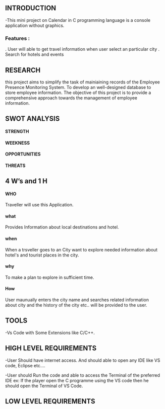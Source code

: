## INTRODUCTION
-This mini project on Calendar in C programming language is a console application without graphics.

### Features :
. User will able to get travel information when user select an particular city
. Search for hotels and events

## RESEARCH
  this project aims to simplify the task of mainiaining records of the Employee Presence Monitoring System. To develop an well-designed database to store employee information.      The objective of this project is to provide a comprehensive approach towards the management of employee information.
## SWOT ANALYSIS
 #### STRENGTH

 #### WEEKNESS

 #### OPPORTUNITIES

 #### THREATS

## 4 W’s and 1 H
 #### WHO 
 Traveller will use this Application.
 #### what
 Provides Information about local destinations and hotel.
 #### when
 When a trsveller goes to an City want to explore needed information about hotel's and tourist places in the city. 
 #### why
 To make a plan to explore in sufficient time.
 #### How
 User maunually enters the city name and searches related information about city and the history of the city etc.. will be provided to the user.
 
 ## TOOLS
-Vs Code with Some Extensions like C/C++.

## HIGH LEVEL REQUIREMENTS
-User Should have internet access. And should able to open any IDE like VS code, Eclipse etc….

-User should Run the code and able to access the Terminal of the preferred IDE ex: If the player open the C programme using the VS code then he should open the Terminal of VS Code.

## LOW LEVEL REQUIREMENTS
